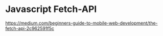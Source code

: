 # Javascript Fetch-API
https://medium.com/beginners-guide-to-mobile-web-development/the-fetch-api-2c962591f5c
